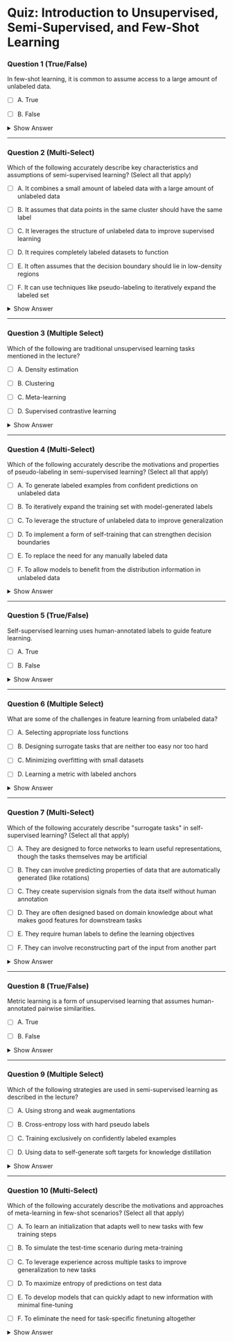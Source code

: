 # Quiz: Introduction to Unsupervised, Semi-Supervised, and Few-Shot Learning







### Question 1 (True/False)  


In few-shot learning, it is common to assume access to a large amount of unlabeled data.

- [ ] A. True

- [ ] B. False

<details>
<summary>Show Answer</summary>

**Correct Answers:** B
**Explanation:**  
Few-shot learning typically assumes access to a small auxiliary labeled dataset, not unlabeled data.  
> "In few-shot learning... we have only 1 to 5 examples per category. In the vanilla setting, we also don't have any unlabeled data..."
</details>

---







### Question 2 (Multi-Select)  


Which of the following accurately describe key characteristics and assumptions of semi-supervised learning? (Select all that apply)

- [ ] A. It combines a small amount of labeled data with a large amount of unlabeled data

- [ ] B. It assumes that data points in the same cluster should have the same label

- [ ] C. It leverages the structure of unlabeled data to improve supervised learning

- [ ] D. It requires completely labeled datasets to function

- [ ] E. It often assumes that the decision boundary should lie in low-density regions

- [ ] F. It can use techniques like pseudo-labeling to iteratively expand the labeled set

<details>
<summary>Show Answer</summary>

**Correct Answers:** [Need to manually determine]
**Correct Answers:** [Need to manually determine]
**Correct Answers:** ✅ Combines labeled and unlabeled data, ✅ Assumes same-cluster points have same label, ✅ Leverages unlabeled data structure, ✅ Assumes decision boundaries in low-density regions, ✅ Can use pseudo-labeling  
**Explanation:**  
Semi-supervised learning incorporates several key assumptions and techniques.  
> "In semi-supervised learning... we also have a large set of unlabeled data..."
> "Semi-supervised methods leverage assumptions about data clustering and the decision boundary placement."
> "One approach is to iteratively expand the labeled set using high-confidence predictions as pseudo-labels."
</details>

---







### Question 3 (Multiple Select)  


Which of the following are traditional unsupervised learning tasks mentioned in the lecture?

- [ ] A. Density estimation

- [ ] B. Clustering

- [ ] C. Meta-learning

- [ ] D. Supervised contrastive learning

<details>
<summary>Show Answer</summary>

**Correct Answers:** Density estimation, Clustering  
**Explanation:**  
These are listed as classic unsupervised tasks.  
> "...purely unsupervised learning where we can perform tasks, such as clustering or density estimation."
</details>

---







### Question 4 (Multi-Select)  


Which of the following accurately describe the motivations and properties of pseudo-labeling in semi-supervised learning? (Select all that apply)

- [ ] A. To generate labeled examples from confident predictions on unlabeled data

- [ ] B. To iteratively expand the training set with model-generated labels

- [ ] C. To leverage the structure of unlabeled data to improve generalization

- [ ] D. To implement a form of self-training that can strengthen decision boundaries

- [ ] E. To replace the need for any manually labeled data

- [ ] F. To allow models to benefit from the distribution information in unlabeled data

<details>
<summary>Show Answer</summary>

**Correct Answers:** [Need to manually determine]
**Correct Answers:** [Need to manually determine]
**Correct Answers:** ✅ Generate from confident predictions, ✅ Iteratively expand training set, ✅ Leverage unlabeled data structure, ✅ Implement self-training, ✅ Benefit from distribution information  
**Explanation:**  
Pseudo-labeling serves multiple important purposes in semi-supervised learning.  
> "We can then take that and convert it into a pseudo label... and put them into the training set and retrain."
> "This allows the model to iteratively improve by incorporating its own confident predictions into training."
> "The unlabeled data provides information about the input distribution that can help the model generalize better."
</details>

---







### Question 5 (True/False)  


Self-supervised learning uses human-annotated labels to guide feature learning.

- [ ] A. True

- [ ] B. False

<details>
<summary>Show Answer</summary>

**Correct Answers:** B
**Explanation:**  
Self-supervised learning does not use human-annotated labels but instead creates tasks from unlabeled data.  
> "In self-supervised learning... we assume we have no labels. All we have are unlabeled examples..."
</details>

---







### Question 6 (Multiple Select)  


What are some of the challenges in feature learning from unlabeled data?

- [ ] A. Selecting appropriate loss functions

- [ ] B. Designing surrogate tasks that are neither too easy nor too hard

- [ ] C. Minimizing overfitting with small datasets

- [ ] D. Learning a metric with labeled anchors

<details>
<summary>Show Answer</summary>

**Correct Answers:** Selecting appropriate loss functions, Designing surrogate tasks that are neither too easy nor too hard  
**Explanation:**  
The lecture highlights challenges in selecting suitable losses and task difficulty.  
> "What loss functions should we use?"  
> "...surrogate tasks that hopefully aren't too easy... and aren't too hard."
</details>

---







### Question 7 (Multi-Select)  


Which of the following accurately describe "surrogate tasks" in self-supervised learning? (Select all that apply)

- [ ] A. They are designed to force networks to learn useful representations, though the tasks themselves may be artificial

- [ ] B. They can involve predicting properties of data that are automatically generated (like rotations)

- [ ] C. They create supervision signals from the data itself without human annotation

- [ ] D. They are often designed based on domain knowledge about what makes good features for downstream tasks

- [ ] E. They require human labels to define the learning objectives

- [ ] F. They can involve reconstructing part of the input from another part

<details>
<summary>Show Answer</summary>

**Correct Answers:** [Need to manually determine]
**Correct Answers:** [Need to manually determine]
**Correct Answers:** ✅ Designed to force learning useful representations, ✅ Can involve predicting generated properties, ✅ Create supervision without human annotation, ✅ Often designed with domain knowledge, ✅ Can involve reconstruction tasks  
**Explanation:**  
Surrogate tasks have several key characteristics in self-supervised learning.  
> "...we'll rotate an image... and try to make the neural network predict which rotations we applied... we actually don't care about it... but we're trying to force the neural network to learn..."
> "These tasks generate their own supervision signal from the data structure itself."
> "Examples include predicting image rotations, solving jigsaw puzzles from image patches, and inpainting missing regions."
</details>

---







### Question 8 (True/False)  


Metric learning is a form of unsupervised learning that assumes human-annotated pairwise similarities.

- [ ] A. True

- [ ] B. False

<details>
<summary>Show Answer</summary>

**Correct Answers:** B
**Explanation:**  
Metric learning can be done without labeled pairwise supervision by learning similarity functions from data.  
> "Or there are methods to do what's called metric learning where you try to learn a distance metric as well."
</details>

---







### Question 9 (Multiple Select)  


Which of the following strategies are used in semi-supervised learning as described in the lecture?

- [ ] A. Using strong and weak augmentations

- [ ] B. Cross-entropy loss with hard pseudo labels

- [ ] C. Training exclusively on confidently labeled examples

- [ ] D. Using data to self-generate soft targets for knowledge distillation

<details>
<summary>Show Answer</summary>

**Correct Answers:** Using strong and weak augmentations, Cross-entropy loss with hard pseudo labels, Using data to self-generate soft targets for knowledge distillation  
**Explanation:**  
These techniques are all discussed as part of the semi-supervised learning pipeline.  
> "...perform augmentation of two types... weak form... strong augmentation..."  
> "We can take these confident pseudo labels... and retrain."  
> "...use what we've learned... in the form of knowledge distillation..."
</details>

---







### Question 10 (Multi-Select)  


Which of the following accurately describe the motivations and approaches of meta-learning in few-shot scenarios? (Select all that apply)

- [ ] A. To learn an initialization that adapts well to new tasks with few training steps

- [ ] B. To simulate the test-time scenario during meta-training

- [ ] C. To leverage experience across multiple tasks to improve generalization to new tasks

- [ ] D. To maximize entropy of predictions on test data

- [ ] E. To develop models that can quickly adapt to new information with minimal fine-tuning

- [ ] F. To eliminate the need for task-specific finetuning altogether

<details>
<summary>Show Answer</summary>

**Correct Answers:** [Need to manually determine]
**Correct Answers:** [Need to manually determine]
**Correct Answers:** ✅ Learn an initialization for quick adaptation, ✅ Simulate test-time scenario during training, ✅ Leverage experience across tasks, ✅ Develop models for quick adaptation  
**Explanation:**  
Meta-learning approaches have several important goals in few-shot learning.  
> "...learning an initialization that after you go through such process will be effective..."
> "The goal is to learn from many related tasks during meta-training so that the model can quickly adapt to new tasks at test time."
> "This way, we're simulating the few-shot scenario that will be encountered at test time."
</details>
